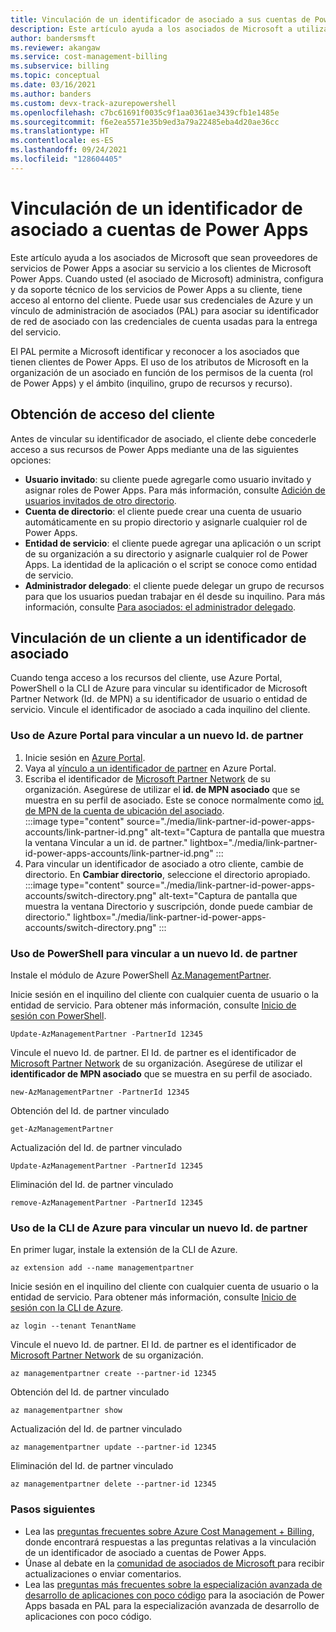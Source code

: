 ```yaml
---
title: Vinculación de un identificador de asociado a sus cuentas de Power Apps con sus credenciales de Azure
description: Este artículo ayuda a los asociados de Microsoft a utilizar sus credenciales de Azure para ayudar a los clientes a usar Microsoft Power Apps.
author: bandersmsft
ms.reviewer: akangaw
ms.service: cost-management-billing
ms.subservice: billing
ms.topic: conceptual
ms.date: 03/16/2021
ms.author: banders
ms.custom: devx-track-azurepowershell
ms.openlocfilehash: c7bc61691f0035c9f1aa0361ae3439cfb1e1485e
ms.sourcegitcommit: f6e2ea5571e35b9ed3a79a22485eba4d20ae36cc
ms.translationtype: HT
ms.contentlocale: es-ES
ms.lasthandoff: 09/24/2021
ms.locfileid: "128604405"
---
```

# <a name="link-a-partner-id-to-your-power-apps-accounts"></a>Vinculación de un identificador de asociado a cuentas de Power Apps

Este artículo ayuda a los asociados de Microsoft que sean proveedores de servicios de Power Apps a asociar su servicio a los clientes de Microsoft Power Apps. Cuando usted (el asociado de Microsoft) administra, configura y da soporte técnico de los servicios de Power Apps a su cliente, tiene acceso al entorno del cliente. Puede usar sus credenciales de Azure y un vínculo de administración de asociados (PAL) para asociar su identificador de red de asociado con las credenciales de cuenta usadas para la entrega del servicio.

El PAL permite a Microsoft identificar y reconocer a los asociados que tienen clientes de Power Apps. El uso de los atributos de Microsoft en la organización de un asociado en función de los permisos de la cuenta (rol de Power Apps) y el ámbito (inquilino, grupo de recursos y recurso).

## <a name="get-access-from-your-customer"></a>Obtención de acceso del cliente

Antes de vincular su identificador de asociado, el cliente debe concederle acceso a sus recursos de Power Apps mediante una de las siguientes opciones:

- **Usuario invitado**: su cliente puede agregarle como usuario invitado y asignar roles de Power Apps. Para más información, consulte [Adición de usuarios invitados de otro directorio](../../active-directory/external-identities/what-is-b2b.md).
- **Cuenta de directorio**: el cliente puede crear una cuenta de usuario automáticamente en su propio directorio y asignarle cualquier rol de Power Apps.
- **Entidad de servicio**: el cliente puede agregar una aplicación o un script de su organización a su directorio y asignarle cualquier rol de Power Apps. La identidad de la aplicación o el script se conoce como entidad de servicio.
- **Administrador delegado**: el cliente puede delegar un grupo de recursos para que los usuarios puedan trabajar en él desde su inquilino. Para más información, consulte [Para asociados: el administrador delegado](/power-platform/admin/for-partners-delegated-administrator).

## <a name="link-customer-to-a-partner-id"></a>Vinculación de un cliente a un identificador de asociado

Cuando tenga acceso a los recursos del cliente, use Azure Portal, PowerShell o la CLI de Azure para vincular su identificador de Microsoft Partner Network (Id. de MPN) a su identificador de usuario o entidad de servicio. Vincule el identificador de asociado a cada inquilino del cliente.

### <a name="use-the-azure-portal-to-link-to-a-new-partner-id"></a>Uso de Azure Portal para vincular a un nuevo Id. de partner

1. Inicie sesión en [Azure Portal](https://portal.azure.com).
1. Vaya al [vínculo a un identificador de partner](https://portal.azure.com/#blade/Microsoft_Azure_Billing/managementpartnerblade) en Azure Portal.
1. Escriba el identificador de [Microsoft Partner Network](https://partner.microsoft.com/) de su organización. Asegúrese de utilizar el **id. de MPN asociado** que se muestra en su perfil de asociado. Este se conoce normalmente como [id. de MPN de la cuenta de ubicación del asociado](/partner-center/account-structure).  
    :::image type="content" source="./media/link-partner-id-power-apps-accounts/link-partner-id.png" alt-text="Captura de pantalla que muestra la ventana Vincular a un id. de partner." lightbox="./media/link-partner-id-power-apps-accounts/link-partner-id.png" :::
1. Para vincular un identificador de asociado a otro cliente, cambie de directorio. En **Cambiar directorio**, seleccione el directorio apropiado.  
    :::image type="content" source="./media/link-partner-id-power-apps-accounts/switch-directory.png" alt-text="Captura de pantalla que muestra la ventana Directorio y suscripción, donde puede cambiar de directorio." lightbox="./media/link-partner-id-power-apps-accounts/switch-directory.png" :::

### <a name="use-powershell-to-link-to-a-new-partner-id"></a>Uso de PowerShell para vincular a un nuevo Id. de partner

Instale el módulo de Azure PowerShell [Az.ManagementPartner](https://www.powershellgallery.com/packages/Az.ManagementPartner/).

Inicie sesión en el inquilino del cliente con cualquier cuenta de usuario o la entidad de servicio. Para obtener más información, consulte [Inicio de sesión con PowerShell](/powershell/azure/authenticate-azureps).

```azurepowershell-interactive
Update-AzManagementPartner -PartnerId 12345
```

Vincule el nuevo Id. de partner. El Id. de partner es el identificador de [Microsoft Partner Network](https://partner.microsoft.com/) de su organización. Asegúrese de utilizar el **identificador de MPN asociado** que se muestra en su perfil de asociado.

```azurepowershell-interactive
new-AzManagementPartner -PartnerId 12345
```

Obtención del Id. de partner vinculado

```azurepowershell-interactive
get-AzManagementPartner
```

Actualización del Id. de partner vinculado

```azurepowershell-interactive
Update-AzManagementPartner -PartnerId 12345
```

Eliminación del Id. de partner vinculado

```azurepowershell-interactive
remove-AzManagementPartner -PartnerId 12345
```

### <a name="use-the-azure-cli-to-link-to-a-new-partner-id"></a>Uso de la CLI de Azure para vincular un nuevo Id. de partner

En primer lugar, instale la extensión de la CLI de Azure.

```azurecli-interactive
az extension add --name managementpartner
```

Inicie sesión en el inquilino del cliente con cualquier cuenta de usuario o la entidad de servicio. Para obtener más información, consulte [Inicio de sesión con la CLI de Azure](/cli/azure/authenticate-azure-cli).

```azurecli-interactive
az login --tenant TenantName
```

Vincule el nuevo Id. de partner. El Id. de partner es el identificador de [Microsoft Partner Network](https://partner.microsoft.com/) de su organización.

```azurecli-interactive
az managementpartner create --partner-id 12345
```

Obtención del Id. de partner vinculado

```azurecli-interactive
az managementpartner show
```

Actualización del Id. de partner vinculado

```azurecli-interactive
az managementpartner update --partner-id 12345
```

Eliminación del Id. de partner vinculado

```azurecli-interactive
az managementpartner delete --partner-id 12345
```

### <a name="next-steps"></a>Pasos siguientes

- Lea las [preguntas frecuentes sobre Azure Cost Management + Billing](../cost-management-billing-faq.yml), donde encontrará respuestas a las preguntas relativas a la vinculación de un identificador de asociado a cuentas de Power Apps.
- Únase al debate en la [comunidad de asociados de Microsoft ](https://aka.ms/PALdiscussion) para recibir actualizaciones o enviar comentarios.
- Lea las [preguntas más frecuentes sobre la especialización avanzada de desarrollo de aplicaciones con poco código](https://assetsprod.microsoft.com/mpn/faq-low-code-app-development-advanced-specialization.pdf) para la asociación de Power Apps basada en PAL para la especialización avanzada de desarrollo de aplicaciones con poco código.
